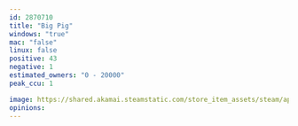 ```yaml
---
id: 2870710
title: "Big Pig"
windows: "true"
mac: "false"
linux: false
positive: 43
negative: 1
estimated_owners: "0 - 20000"
peak_ccu: 1

image: https://shared.akamai.steamstatic.com/store_item_assets/steam/apps/2870710/header.jpg?t=1730322821
opinions:
---
```

